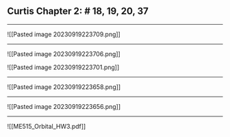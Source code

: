 ## Curtis Chapter 2: # 18, 19, 20, 37

---

![[Pasted image 20230919223709.png]]

---

![[Pasted image 20230919223706.png]]

![[Pasted image 20230919223701.png]]

---

![[Pasted image 20230919223658.png]]

---

![[Pasted image 20230919223656.png]]

---

![[ME515_Orbital_HW3.pdf]]
